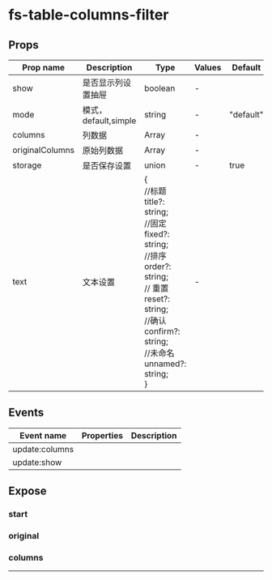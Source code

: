 # fs-table-columns-filter

## Props

| Prop name       | Description          | Type                                                                                                                                                                                                                 | Values | Default   |
| --------------- | -------------------- | -------------------------------------------------------------------------------------------------------------------------------------------------------------------------------------------------------------------- | ------ | --------- |
| show            | 是否显示列设置抽屉   | boolean                                                                                                                                                                                                              | -      |           |
| mode            | 模式，default,simple | string                                                                                                                                                                                                               | -      | "default" |
| columns         | 列数据               | Array                                                                                                                                                                                                                | -      |           |
| originalColumns | 原始列数据           | Array                                                                                                                                                                                                                | -      |           |
| storage         | 是否保存设置         | union                                                                                                                                                                                                                | -      | true      |
| text            | 文本设置             | {<br/> //标题<br/> title?: string;<br/> //固定<br/> fixed?: string;<br/> //排序<br/> order?: string;<br/> // 重置<br/> reset?: string;<br/> //确认<br/> confirm?: string;<br/> //未命名<br/> unnamed?: string;<br/>} | -      |           |

## Events

| Event name     | Properties | Description |
| -------------- | ---------- | ----------- |
| update:columns |            |
| update:show    |            |

## Expose

### start

>

### original

>

### columns

>

---
